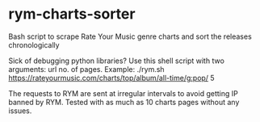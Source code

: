 # rym-charts-sorter
Bash script to scrape Rate Your Music genre charts and sort the releases chronologically

Sick of debugging python libraries? Use this shell script with two arguments: url no. of pages. Example: ./rym.sh https://rateyourmusic.com/charts/top/album/all-time/g:pop/ 5

The requests to RYM are sent at irregular intervals to avoid getting IP banned by RYM. Tested with as much as 10 charts pages without any issues.
